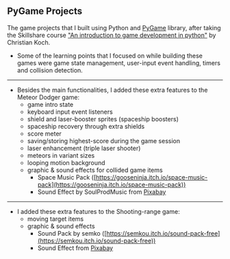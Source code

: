 ## PyGame Projects

The game projects that I built using Python and [PyGame](https://www.pygame.org/docs/) library, after taking the Skillshare course ["An introduction to game development in python"](https://www.skillshare.com/classes/An-introduction-to-game-development-in-python/1357031970) by Christian Koch.

* Some of the learning points that I focused on while building these games were game state management, user-input event handling, timers and collision detection.
---
* Besides the main functionalities, I added these extra features to the Meteor Dodger game:
  - game intro state
  - keyboard input event listeners
  - shield and laser-booster sprites (spaceship boosters)
  - spaceship recovery through extra shields
  - score meter
  - saving/storing highest-score during the game session
  - laser enhancement (triple laser shooter)
  - meteors in variant sizes
  - looping motion background
  - graphic & sound effects for collided game items
    - Space Music Pack ([https://gooseninja.itch.io/space-music-pack](https://gooseninja.itch.io/space-music-pack))
    - Sound Effect by SoulProdMusic from [Pixabay](https://pixabay.com/?utm_source=link-attribution&utm_medium=referral&utm_campaign=music&utm_content=6264)
---
* I added these extra features to the Shooting-range game:
  - moving target items
  - graphic & sound effects
    - Sound Pack by semko ([https://semkou.itch.io/sound-pack-free](https://semkou.itch.io/sound-pack-free))
    - Sound Effect from [Pixabay](https://pixabay.com/?utm_source=link-attribution&utm_medium=referral&utm_campaign=music&utm_content=6264)
